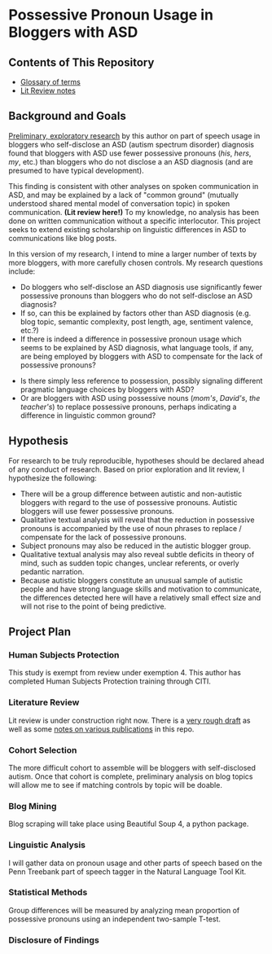 # Possessive Pronoun Usage in Bloggers with ASD

## Contents of This Repository

* [Glossary of terms](documentation/glossary.md)
* [Lit Review notes](documentation/lit_review.md)

## Background and Goals

[Preliminary, exploratory research](https://github.com/pm0kjp/neurodiverse-blog-data-miner) by this author on part of speech usage in bloggers who self-disclose an ASD (autism spectrum disorder) diagnosis found that bloggers with ASD use fewer possessive pronouns (_his_, _hers_, _my_, etc.) than bloggers who do not disclose a an ASD diagnosis (and are presumed to have typical development).  

This finding is consistent with other analyses on spoken communication in ASD, and may be explained by a lack of "common ground" (mutually understood shared mental model of conversation topic) in spoken communication.  __(Lit review here!)__  To my knowledge, no analysis has been done on written communication without a specific interlocutor.  This project seeks to extend existing scholarship on linguistic differences in ASD to communications like blog posts.

In this version of my research, I intend to mine a larger number of texts by more bloggers, with more carefully chosen controls.  My research questions include:

* Do bloggers who self-disclose an ASD diagnosis use significantly fewer possessive pronouns than bloggers who do not self-disclose an ASD diagnosis?  
* If so, can this be explained by factors other than ASD diagnosis (e.g. blog topic, semantic complexity, post length, age, sentiment valence, etc.?)
* If there is indeed a difference in possessive pronoun usage which seems to be explained by ASD diagnosis, what language tools, if any, are being employed by bloggers with ASD to compensate for the lack of possessive pronouns?
 - Is there simply less reference to possession, possibly signaling different pragmatic language choices by bloggers with ASD?
 - Or are bloggers with ASD using possessive nouns (_mom's_, _David's_, _the teacher's_) to replace possessive pronouns, perhaps indicating a difference in linguistic common ground?

## Hypothesis

For research to be truly reproducible, hypotheses should be declared ahead of any conduct of research.  Based on prior exploration and lit review, I hypothesize the following:

* There will be a group difference between autistic and non-autistic bloggers with regard to the use of possessive pronouns.  Autistic bloggers will use fewer possessive pronouns.
* Qualitative textual analysis will reveal that the reduction in possessive pronouns is accompanied by the use of noun phrases to replace / compensate for the lack of possessive pronouns.
* Subject pronouns may also be reduced in the autistic blogger group.
* Qualitative textual analysis may also reveal subtle deficits in theory of mind, such as sudden topic changes, unclear referents, or overly pedantic narration.
* Because autistic bloggers constitute an unusual sample of autistic people and have strong language skills and motivation to communicate, the differences detected here will have a relatively small effect size and will not rise to the point of being predictive.  

## Project Plan

### Human Subjects Protection

This study is exempt from review under exemption 4.  This author has completed Human Subjects Protection training through CITI.

### Literature Review

Lit review is under construction right now.  There is a [very rough draft](lit_review/lit_review_draft.md) as well as some [notes on various publications](lit_review) in this repo.
### Cohort Selection

 The more difficult cohort to assemble will be bloggers with self-disclosed autism.  Once that cohort is complete, preliminary analysis on blog topics will allow me to see if matching controls by topic will be doable.

### Blog Mining

Blog scraping will take place using Beautiful Soup 4, a python package.

### Linguistic Analysis

I will gather data on pronoun usage and other parts of speech based on the Penn Treebank part of speech tagger in the Natural Language Tool Kit.

### Statistical Methods

Group differences will be measured by analyzing mean proportion of possessive pronouns using an independent two-sample T-test.

### Disclosure of Findings

